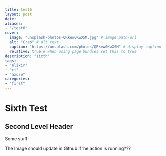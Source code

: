 ```yaml
---
title: test6
layout: post
date: 
aliases:
- "/test6"
cover:  
  image: "unsplash-photos-QRkew0KwXSM.jpg" # image path/url 
  alt: "Crab" # alt text
  caption: "https://unsplash.com/photos/QRkew0KwXSM" # display caption under cover
  relative: true # when using page bundles set this to true
description: "sixth"
tags:
- "elixir"
- "ci"
- "azure"
categories:
- "first"
---
```


# Sixth Test

## Second Level Header
Some stuff

The Image should update in Github if the action is running???